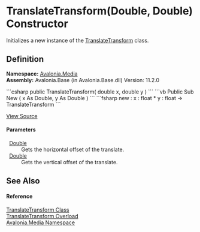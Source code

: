 # TranslateTransform(Double, Double) Constructor


Initializes a new instance of the <a href="T_Avalonia_Media_TranslateTransform">TranslateTransform</a> class.



## Definition
**Namespace:** <a href="N_Avalonia_Media">Avalonia.Media</a>  
**Assembly:** Avalonia.Base (in Avalonia.Base.dll) Version: 11.2.0

<Tabs groupId="api-code-preview">
<TabItem value="csharp" label="C#">
```csharp
public TranslateTransform(
	double x,
	double y
)
```
</TabItem>
<TabItem value="vb" label="VB">
```vb
Public Sub New ( 
	x As Double,
	y As Double
)
```
</TabItem>
<TabItem value="fsharp" label="F#">
```fsharp
new : 
        x : float * 
        y : float -> TranslateTransform
```
</TabItem>
</Tabs>



<a href="https://github.com/AvaloniaUI/Avalonia/tree/master/src/Avalonia.Base/Media/TranslateTransform.cs#L37" title="View the source code">View Source</a>



#### Parameters
<dl><dt>  <a href="https://learn.microsoft.com/dotnet/api/system.double" target="_blank" rel="noopener noreferrer">Double</a></dt><dd>Gets the horizontal offset of the translate.</dd><dt>  <a href="https://learn.microsoft.com/dotnet/api/system.double" target="_blank" rel="noopener noreferrer">Double</a></dt><dd>Gets the vertical offset of the translate.</dd></dl>

## See Also


#### Reference
<a href="T_Avalonia_Media_TranslateTransform">TranslateTransform Class</a>  
<a href="Overload_Avalonia_Media_TranslateTransform__ctor">TranslateTransform Overload</a>  
<a href="N_Avalonia_Media">Avalonia.Media Namespace</a>  
